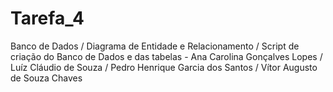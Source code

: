 # Tarefa_4
Banco de Dados /
Diagrama de Entidade e Relacionamento / 
Script de criação do Banco de Dados e das tabelas - Ana Carolina Gonçalves Lopes /
Luíz Cláudio de Souza /
Pedro Henrique Garcia dos Santos /
Vítor Augusto de Souza Chaves
